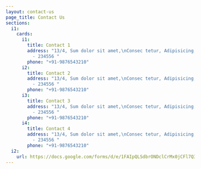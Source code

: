 ```yaml
---
layout: contact-us
page_title: Contact Us
sections:
  i1:
    cards:
      i1:
        title: Contact 1
        address: "13/4, Sum dolor sit amet,\nConsec tetur, Adipisicing,\nIncididuntut
          - 234556 "
        phone: "+91-9876543210"
      i2:
        title: Contact 2
        address: "13/4, Sum dolor sit amet,\nConsec tetur, Adipisicing,\nIncididuntut
          - 234556 "
        phone: "+91-9876543210"
      i3:
        title: Contact 3
        address: "13/4, Sum dolor sit amet,\nConsec tetur, Adipisicing,\nIncididuntut
          - 234556 "
        phone: "+91-9876543210"
      i4:
        title: Contact 4
        address: "13/4, Sum dolor sit amet,\nConsec tetur, Adipisicing,\nIncididuntut
          - 234556 "
        phone: "+91-9876543210"
  i2:
    url: https://docs.google.com/forms/d/e/1FAIpQLSdbrONDclCrMx0jCFl7Q31V3HzyaxpM_FO8RBhN5dZjgk4x8Q/viewform?embedded=true
---
```


